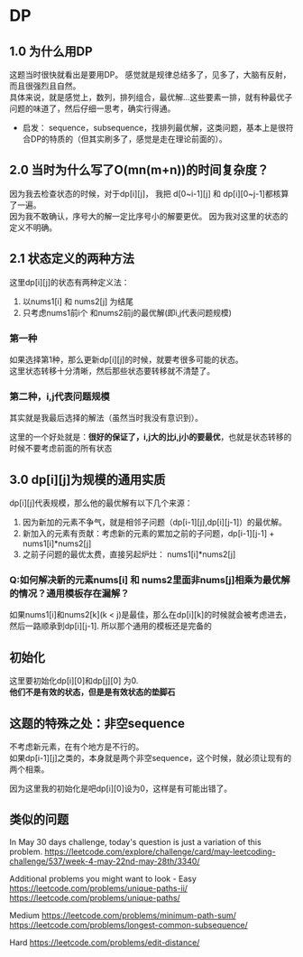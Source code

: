 # DP 
## 1.0 为什么用DP
这题当时很快就看出是要用DP。 感觉就是规律总结多了，见多了，大脑有反射，而且很强烈且自然。  
具体来说，就是感觉上，数列，排列组合，最优解...这些要素一排，就有种最优子问题的味道了，然后仔细一思考，确实行得通。 
- 启发： sequence，subsequence，找排列最优解，这类问题，基本上是很符合DP的特质的（但其实刷多了，感觉是走在理论前面的）。

## 2.0 当时为什么写了O(mn(m+n))的时间复杂度？
因为我去检查状态的时候，对于dp[i][j]， 我把 d[0~i-1][j] 和 dp[i][0~j-1]都核算了一遍。  
因为我不敢确认，序号大的解一定比序号小的解要更优。 因为我对这里的状态的定义不明确。

## 2.1 状态定义的两种方法
这里dp[i][j]的状态有两种定义法：  
1. 以nums1[i] 和 nums2[j] 为结尾
2. 只考虑nums1前i个 和nums2前j的最优解(即i,j代表问题规模)
### 第一种
如果选择第1种，那么更新dp[i][j]的时候，就要考很多可能的状态。  
这里状态转移十分清晰，然后那些状态要转移就不清楚了。
### 第二种，i,j代表问题规模
其实就是我最后选择的解法（虽然当时我没有意识到）。  

这里的一个好处就是：**很好的保证了，i,j大的比i,j小的要最优**，也就是状态转移的时候不要考虑前面的所有状态


## 3.0 dp[i][j]为规模的通用实质
dp[i][j]代表规模，那么他的最优解有以下几个来源：  
1. 因为新加的元素不争气，就是相邻子问题（dp[i-1][j],dp[i][j-1]）的最优解。
2. 新加入的元素有贡献：考虑新的元素的累加之前的子问题，dp[i-1][j-1] + nums1[i]*nums2[j]
3. 之前子问题的最优太费，直接另起炉灶： nums1[i]*nums2[j]  

### Q:如何解决新的元素nums[i] 和 nums2里面非nums[j]相乘为最优解的情况？通用模板存在漏解？
如果nums1[i]和nums2[k](k < j)是最佳，那么在dp[i][k]的时候就会被考虑进去，然后一路顺承到dp[i][j-1]. 所以那个通用的模板还是完备的


## 初始化
这里要初始化dp[i][0]和dp[j][0] 为0.  
**他们不是有效的状态，但是是有效状态的垫脚石**

## 这题的特殊之处：非空sequence
不考虑新元素，在有个地方是不行的。  
如果dp[i-1][j]之类的，本身就是两个非空sequence，这个时候，就必须让现有的两个相乘。

因为这里我的初始化是吧dp[i][0]设为0，这样是有可能出错了。

## 类似的问题
In May 30 days challenge, today's question is just a variation of this problem.
https://leetcode.com/explore/challenge/card/may-leetcoding-challenge/537/week-4-may-22nd-may-28th/3340/

Additional problems you might want to look -
Easy
https://leetcode.com/problems/unique-paths-ii/
https://leetcode.com/problems/unique-paths/

Medium
https://leetcode.com/problems/minimum-path-sum/
https://leetcode.com/problems/longest-common-subsequence/

Hard
https://leetcode.com/problems/edit-distance/